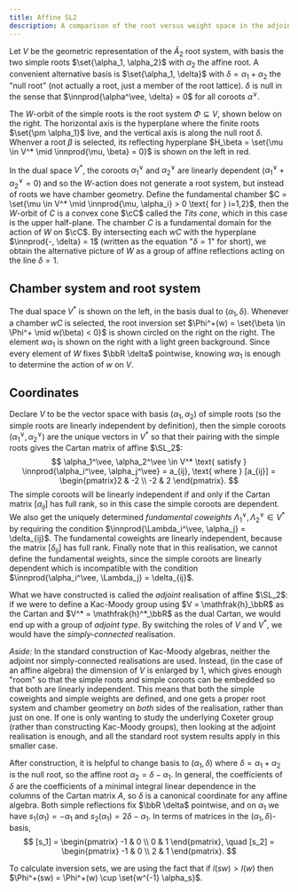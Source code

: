 ```yaml
---
title: Affine SL2
description: A comparison of the root versus weight space in the adjoint realisation of affine SL2.
---
```


<script type="module">
    import AffineSL2 from './AffineSL2.svelte'

    new AffineSL2({target: document.getElementById('AffineSL2')})
</script>

Let $V$ be the geometric representation of the $\widetilde{A}_2$ root system, with basis the two simple roots $\set{\alpha_1, \alpha_2}$ with $\alpha_2$ the affine root. A convenient alternative basis is $\set{\alpha_1, \delta}$ with $\delta = \alpha_1 + \alpha_2$ the "null root" (not actually a root, just a member of the root lattice). $\delta$ is null in the sense that $\innprod{\alpha^\vee, \delta} = 0$ for all coroots $\alpha^\vee$.

The $W$-orbit of the simple roots is the root system $\Phi \subseteq V$, shown below on the right. The horizontal axis is the hyperplane where the finite roots $\set{\pm \alpha_1}$ live, and the vertical axis is along the null root $\delta$. Whenver a root $\beta$ is selected, its reflecting hyperplane $H_\beta = \set{\mu \in V^* \mid \innprod{\mu, \beta} = 0}$ is shown on the left in red.

In the dual space $V^*$, the coroots $\alpha_1^\vee$ and $\alpha_2^\vee$ are linearly dependent ($\alpha_1^\vee + \alpha_2^\vee = 0$) and so the $W$-action does not generate a root system, but instead of roots we have chamber geometry. Define the fundamental chamber $C = \set{\mu \in V^* \mid \innprod{\mu, \alpha_i} > 0 \text{ for } i=1,2}$, then the $W$-orbit of $C$ is a convex cone $\cC$ called the _Tits cone_, which in this case is the upper half-plane. The chamber $C$ is a fundamental domain for the action of $W$ on $\cC$. By intersecting each $wC$ with the hyperplane $\innprod{-, \delta} = 1$ (written as the equation "$\delta = 1$" for short), we obtain the alternative picture of $W$ as a group of affine reflections acting on the line $\delta = 1$.

## Chamber system and root system

The dual space $V^*$ is shown on the left, in the basis dual to $(\alpha_1, \delta)$. Whenever a chamber $wC$ is selected, the root inversion set $\Phi^+(w) = \set{\beta \in \Phi^+ \mid w(\beta) < 0}$ is shown circled on the right on the right. The element $w \alpha_1$ is shown on the right with a light green background. Since every element of $W$ fixes $\bbR \delta$ pointwise, knowing $w \alpha_1$ is enough to determine the action of $w$ on $V$.

<div id="AffineSL2"></div>


## Coordinates

Declare $V$ to be the vector space with basis $(\alpha_1, \alpha_2)$ of simple roots (so the simple roots are linearly independent by definition), then the simple coroots $(\alpha_1^\vee, \alpha_2^\vee)$ are the unique vectors in $V^*$ so that their pairing with the simple roots gives the Cartan matrix of affine $\SL_2$:
$$
\alpha_1^\vee, \alpha_2^\vee \in V^* \text{ satisfy } \innprod{\alpha_i^\vee, \alpha_j^\vee} = a_{ij}, \text{ where } [a_{ij}] = \begin{pmatrix}2 & -2 \\ -2 & 2 \end{pmatrix}.
$$
The simple coroots will be linearly independent if and only if the Cartan matrix $[a_{ij}]$ has full rank, so in this case the simple coroots are dependent. We also get the uniquely determined *fundamental coweights* $\Lambda_1^\vee, \Lambda_2^\vee \in V^*$ by requiring the condition $\innprod{\Lambda_i^\vee, \alpha_j} = \delta_{ij}$. The fundamental coweights are linearly independent, because the matrix $[\delta_{ij}]$ has full rank. Finally note that in this realisation, we cannot define the fundamental weights, since the simple coroots are linearly dependent which is incompatible with the condition $\innprod{\alpha_i^\vee, \Lambda_j} = \delta_{ij}$.

What we have constructed is called the _adjoint_ realisation of affine $\SL_2$: if we were to define a Kac-Moody group using $V = \mathfrak{h}_\bbR$ as the Cartan and $V^* = \mathfrak{h}^*_\bbR$ as the dual Cartan, we would end up with a group of _adjoint type_. By switching the roles of $V$ and $V^*$, we would have the _simply-connected_ realisation.

*Aside:* In the standard construction of Kac-Moody algebras, neither the adjoint nor simply-connected realisations are used. Instead, (in the case of an affine algebra) the dimension of $V$ is enlarged by 1, which gives enough "room" so that the simple roots and simple coroots can be embedded so that both are linearly independent. This means that both the simple coweights and simple weights are defined, and one gets a proper root system and chamber geometry on _both_ sides of the realisation, rather than just on one. If one is only wanting to study the underlying Coxeter group (rather than constructing Kac-Moody groups), then looking at the adjoint realisation is enough, and all the standard root system results apply in this smaller case.

After construction, it is helpful to change basis to $(\alpha_1, \delta)$ where $\delta = \alpha_1 + \alpha_2$ is the null root, so the affine root $\alpha_2 = \delta - \alpha_1$. In general, the coefficients of $\delta$ are the coefficients of a minimal integral linear dependence in the columns of the Cartan matrix $A$, so $\delta$ is a canonical coordinate for any affine algebra. Both simple reflections fix $\bbR \delta$ pointwise, and on $\alpha_1$ we have $s_1(\alpha_1) = - \alpha_1$ and $s_2(\alpha_1) = 2\delta - \alpha_1$. In terms of matrices in the $(\alpha_1, \delta)$-basis,
$$
[s_1] = \begin{pmatrix} -1 & 0 \\ 0 & 1 \end{pmatrix}, \quad
[s_2] = \begin{pmatrix} -1 & 0 \\ 2 & 1 \end{pmatrix}.
$$

To calculate inversion sets, we are using the fact that if $l(sw) > l(w)$ then $\Phi^+(sw) = \Phi^+(w) \cup \set{w^{-1} \alpha_s}$.
